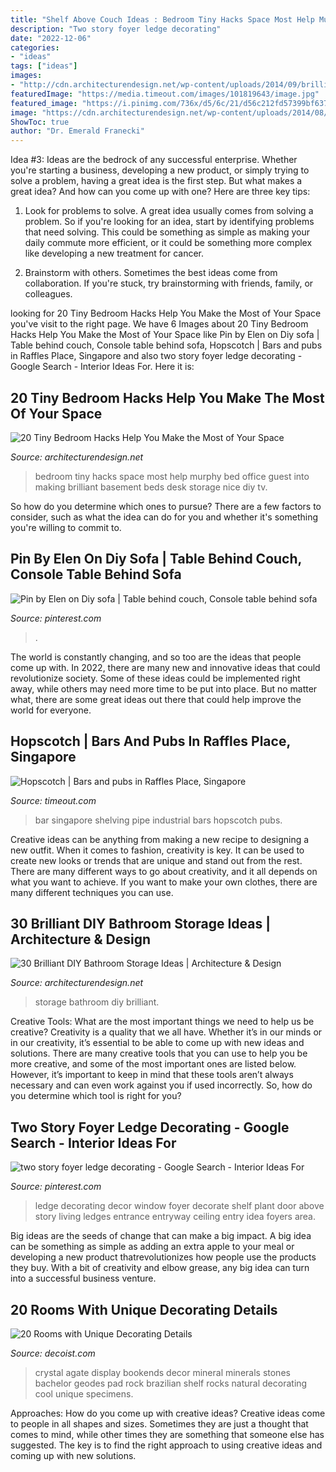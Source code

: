 ```yaml
---
title: "Shelf Above Couch Ideas : Bedroom Tiny Hacks Space Most Help Murphy Bed Office Guest Into Making Brilliant Basement Beds Desk Storage Nice Diy Tv"
description: "Two story foyer ledge decorating"
date: "2022-12-06"
categories:
- "ideas"
tags: ["ideas"]
images:
- "http://cdn.architecturendesign.net/wp-content/uploads/2014/09/brilliant-ideas-for-tiny-bedroom-7.jpg"
featuredImage: "https://media.timeout.com/images/101819643/image.jpg"
featured_image: "https://i.pinimg.com/736x/d5/6c/21/d56c212fd57399bf6370f1032716ee37--table-behind-couch-sofa-ideas.jpg"
image: "https://cdn.architecturendesign.net/wp-content/uploads/2014/08/diy-bathroom-storage-ideas-7.jpg"
ShowToc: true
author: "Dr. Emerald Franecki"
---
```



Idea #3:
Ideas are the bedrock of any successful enterprise. Whether you're starting a business, developing a new product, or simply trying to solve a problem, having a great idea is the first step.
But what makes a great idea? And how can you come up with one? Here are three key tips:

1. Look for problems to solve. A great idea usually comes from solving a problem. So if you're looking for an idea, start by identifying problems that need solving. This could be something as simple as making your daily commute more efficient, or it could be something more complex like developing a new treatment for cancer.

2. Brainstorm with others. Sometimes the best ideas come from collaboration. If you're stuck, try brainstorming with friends, family, or colleagues.

	

		
looking for 20 Tiny Bedroom Hacks Help You Make the Most of Your Space you've visit to the right page. We have 6 Images about 20 Tiny Bedroom Hacks Help You Make the Most of Your Space like Pin by Elen on Diy sofa | Table behind couch, Console table behind sofa, Hopscotch | Bars and pubs in Raffles Place, Singapore and also two story foyer ledge decorating - Google Search - Interior Ideas For. Here it is:
		
    
## 20 Tiny Bedroom Hacks Help You Make The Most Of Your Space

<img loading=lazy src="http://cdn.architecturendesign.net/wp-content/uploads/2014/09/brilliant-ideas-for-tiny-bedroom-7.jpg" onerror="this.onerror=null;this.src='https://tse3.mm.bing.net/th?id=OIP.AIzMKQJ2pqMDsWZgmhpaZgHaN0&amp;pid=15.1';" alt="20 Tiny Bedroom Hacks Help You Make the Most of Your Space">

_Source: architecturendesign.net_

>bedroom tiny hacks space most help murphy bed office guest into making brilliant basement beds desk storage nice diy tv. 

	

So how do you determine which ones to pursue? There are a few factors to consider, such as what the idea can do for you and whether it's something you're willing to commit to.

    
## Pin By Elen On Diy Sofa | Table Behind Couch, Console Table Behind Sofa

<img loading=lazy src="https://i.pinimg.com/736x/d5/6c/21/d56c212fd57399bf6370f1032716ee37--table-behind-couch-sofa-ideas.jpg" onerror="this.onerror=null;this.src='https://tse3.mm.bing.net/th?id=OIP.bLrHAWyopwLbw5bsFnEiFQHaLH&amp;pid=15.1';" alt="Pin by Elen on Diy sofa | Table behind couch, Console table behind sofa">

_Source: pinterest.com_

>. 

	

The world is constantly changing, and so too are the ideas that people come up with. In 2022, there are many new and innovative ideas that could revolutionize society. Some of these ideas could be implemented right away, while others may need more time to be put into place. But no matter what, there are some great ideas out there that could help improve the world for everyone.

    
## Hopscotch | Bars And Pubs In Raffles Place, Singapore

<img loading=lazy src="https://media.timeout.com/images/101819643/image.jpg" onerror="this.onerror=null;this.src='https://tse4.mm.bing.net/th?id=OIP.xnWi2OeYDP-DE9fFTqdQegHaE8&amp;pid=15.1';" alt="Hopscotch | Bars and pubs in Raffles Place, Singapore">

_Source: timeout.com_

>bar singapore shelving pipe industrial bars hopscotch pubs. 

	

Creative ideas can be anything from making a new recipe to designing a new outfit. When it comes to fashion, creativity is key. It can be used to create new looks or trends that are unique and stand out from the rest. There are many different ways to go about creativity, and it all depends on what you want to achieve. If you want to make your own clothes, there are many different techniques you can use.

    
## 30 Brilliant DIY Bathroom Storage Ideas | Architecture &amp; Design

<img loading=lazy src="https://cdn.architecturendesign.net/wp-content/uploads/2014/08/diy-bathroom-storage-ideas-7.jpg" onerror="this.onerror=null;this.src='https://tse3.mm.bing.net/th?id=OIP.SWMV8u34vxFvanTNIgEJhQHaNK&amp;pid=15.1';" alt="30 Brilliant DIY Bathroom Storage Ideas | Architecture &amp; Design">

_Source: architecturendesign.net_

>storage bathroom diy brilliant. 

	

Creative Tools: What are the most important things we need to help us be creative?
Creativity is a quality that we all have. Whether it’s in our minds or in our creativity, it’s essential to be able to come up with new ideas and solutions. There are many creative tools that you can use to help you be more creative, and some of the most important ones are listed below. However, it’s important to keep in mind that these tools aren’t always necessary and can even work against you if used incorrectly. So, how do you determine which tool is right for you?

    
## Two Story Foyer Ledge Decorating - Google Search - Interior Ideas For

<img loading=lazy src="https://i.pinimg.com/736x/9c/2e/4b/9c2e4b3ea5bbc0316315985931b93434--window-ledge-decor-plant-ledge-decorating.jpg" onerror="this.onerror=null;this.src='https://tse1.mm.bing.net/th?id=OIP.QYyW-8wqDtGD3rYoS3V6JwAAAA&amp;pid=15.1';" alt="two story foyer ledge decorating - Google Search - Interior Ideas For">

_Source: pinterest.com_

>ledge decorating decor window foyer decorate shelf plant door above story living ledges entrance entryway ceiling entry idea foyers area. 

	

Big ideas are the seeds of change that can make a big impact. A big idea can be something as simple as adding an extra apple to your meal or developing a new product thatrevolutionizes how people use the products they buy. With a bit of creativity and elbow grease, any big idea can turn into a successful business venture.

    
## 20 Rooms With Unique Decorating Details

<img loading=lazy src="http://cdn.decoist.com/wp-content/uploads/2013/08/Mineral-specimens-on-shelf-and-table.jpg" onerror="this.onerror=null;this.src='https://tse4.mm.bing.net/th?id=OIP.F2DpgrRqX91MIHB9Yd__ZQHaHO&amp;pid=15.1';" alt="20 Rooms with Unique Decorating Details">

_Source: decoist.com_

>crystal agate display bookends decor mineral minerals stones bachelor geodes pad rock brazilian shelf rocks natural decorating cool unique specimens. 

	

Approaches: How do you come up with creative ideas?
Creative ideas come to people in all shapes and sizes. Sometimes they are just a thought that comes to mind, while other times they are something that someone else has suggested. The key is to find the right approach to using creative ideas and coming up with new solutions.

